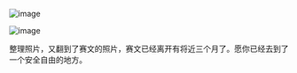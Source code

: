 ![image](https://github.com/user-attachments/assets/f276b4eb-4695-4708-b35a-f934cebcf7c2)

![image](https://github.com/user-attachments/assets/ee417aa7-617b-414f-8728-466942357c09)

整理照片，又翻到了赛文的照片，赛文已经离开有将近三个月了。愿你已经去到了一个安全自由的地方。